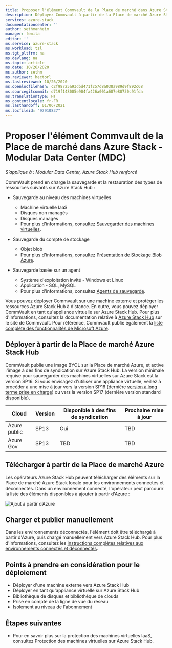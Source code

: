 ```yaml
---
title: Proposer l'élément Commvault de la Place de marché dans Azure Stack - MDC
description: Déployez Commvault à partir de la Place de marché Azure Stack pour un Modular Data Center (MDC).
services: azure-stack
documentationcenter: ''
author: sethmanheim
manager: femila
editor: ''
ms.service: azure-stack
ms.workload: tzl
ms.tgt_pltfrm: na
ms.devlang: na
ms.topic: article
ms.date: 10/26/2020
ms.author: sethm
ms.reviewer: hectorl
ms.lastreviewed: 10/26/2020
ms.openlocfilehash: c2f98725a93dbd471f257d8a038a989d9f892c68
ms.sourcegitcommit: d719f148005e904fa426a001a687e80730c91fda
ms.translationtype: HT
ms.contentlocale: fr-FR
ms.lasthandoff: 01/06/2021
ms.locfileid: "97910837"
---
```

# <a name="offer-commvault-marketplace-item-in-azure-stack---modular-data-center-mdc"></a>Proposer l'élément Commvault de la Place de marché dans Azure Stack - Modular Data Center (MDC)

*S’applique à : Modular Data Center, Azure Stack Hub renforcé*

CommVault prend en charge la sauvegarde et la restauration des types de ressources suivants sur Azure Stack Hub :

- Sauvegarde au niveau des machines virtuelles
  - Machine virtuelle IaaS
  - Disques non managés
  - Disques managés
  - Pour plus d'informations, consultez [Sauvegarder des machines virtuelles](https://documentation.commvault.com/commvault/v11/article?p=86503.htm).

- Sauvegarde du compte de stockage
  - Objet blob
  - Pour plus d'informations, consultez [Présentation de Stockage Blob Azure](https://documentation.commvault.com/commvault/v11/article?p=30063.htm).

- Sauvegarde basée sur un agent
  - Système d'exploitation invité - Windows et Linux
  - Application - SQL, MySQL
  - Pour plus d'informations, consultez [Agents de sauvegarde](https://documentation.commvault.com/commvault/v11/article?p=14333.htm).

Vous pouvez déployer Commvault sur une machine externe et protéger les ressources Azure Stack Hub à distance. En outre, vous pouvez déployer CommVault en tant qu'appliance virtuelle sur Azure Stack Hub. Pour plus d'informations, consultez la documentation relative à [Azure Stack Hub](https://documentation.commvault.com/commvault/v11/article?p=86486.htm) sur le site de Commvault. Pour référence, Commvault publie également la [liste complète des fonctionnalités de Microsoft Azure](https://documentation.commvault.com/commvault/v11/article?p=109795_1.htm).

## <a name="deploy-from-azure-stack-hub-marketplace"></a>Déployer à partir de la Place de marché Azure Stack Hub

CommVault publie une image BYOL sur la Place de marché Azure, et active l'image à des fins de syndication sur Azure Stack Hub. La version minimale requise pour sauvegarder des machines virtuelles sur Azure Stack est la version SP16. Si vous envisagez d'utiliser une appliance virtuelle, veillez à procéder à une mise à jour vers la version SP16 (dernière [version à long terme prise en charge](https://documentation.commvault.com/commvault/v11/article?p=2617.htm)) ou vers la version SP17 (dernière version standard disponible).

| Cloud        | Version | Disponible à des fins de syndication | Prochaine mise à jour |
|--------------|---------|---------------------------|-------------|
| Azure public | SP13    | Oui                       | TBD         |
| Azure Gov    | SP13    | TBD                       | TBD         |

## <a name="download-from-azure-marketplace"></a>Télécharger à partir de la Place de marché Azure

Les opérateurs Azure Stack Hub peuvent télécharger des éléments sur la Place de marché Azure Stack locale pour les environnements connectés et déconnectés. Dans un environnement connecté, l'opérateur peut parcourir la liste des éléments disponibles à ajouter à partir d'Azure :

![Ajout à partir d’Azure](media/azure-stack-commvault-offer-tzl/add-from-azure.png)

## <a name="upload-and-publish-manually"></a>Charger et publier manuellement

Dans les environnements déconnectés, l'élément doit être téléchargé à partir d'Azure, puis chargé manuellement vers Azure Stack Hub. Pour plus d'informations, consultez les [instructions complètes relatives aux environnements connectés et déconnectés](../../operator/azure-stack-download-azure-marketplace-item.md).

## <a name="deployment-considerations"></a>Points à prendre en considération pour le déploiement

- Déployer d'une machine externe vers Azure Stack Hub
- Déployer en tant qu'appliance virtuelle sur Azure Stack Hub
- Bibliothèque de disques et bibliothèque de clouds
- Prise en compte de la ligne de vue du réseau
- Isolement au niveau de l'abonnement

## <a name="next-steps"></a>Étapes suivantes

- Pour en savoir plus sur la protection des machines virtuelles IaaS, consultez Protection des machines virtuelles sur Azure Stack Hub.
